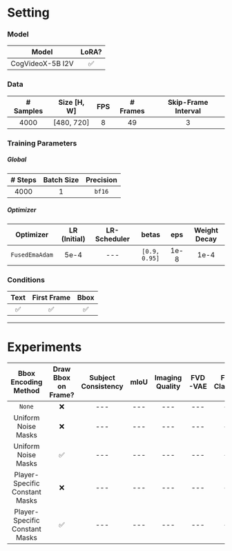 # **Setting**

### Model

| Model | LoRA? |
| :---: | :---: |
| CogVideoX-5B I2V | ✅ |

### Data

| # Samples | Size [H, W] | FPS | # Frames | Skip-Frame Interval | 
| :---: | :---: | :---: | :---: | :---: |
| 4000 | [480, 720] | 8 | 49 | 3 |

### Training Parameters

##### Global

| # Steps | Batch Size |  Precision |
| :---: | :---: | :---: |
| 4000 | 1 | `bf16` |

##### Optimizer

| Optimizer | LR (Initial) | LR-Scheduler | betas | eps | Weight Decay |
| :---: | :---: | :---: | :---: | :---: | :---: |
| `FusedEmaAdam` | 5e-4 | --- | `[0.9, 0.95]` | 1e-8 | 1e-4 |

### Conditions

| Text | First Frame | Bbox |
| :---: | :---: | :---: |
| ✅ | ✅ | ✅ |

---

# **Experiments**

| Bbox Encoding Method | Draw Bbox on Frame?| Subject Consistency | mIoU | Imaging Quality | FVD-VAE | FVD-Classifier |
| :---: | :---: | :---: | :---: | :---: | :---: | :---: | 
| `None` | ❌ | --- | --- | --- | --- | --- |
| Uniform Noise Masks | ❌| --- | --- | --- | --- |  --- |
| Uniform Noise Masks | ✅  | --- | --- | --- | --- |  --- |
| Player-Specific Constant Masks | ❌ | --- | --- | --- | --- |  --- |
| Player-Specific Constant Masks | ✅ | --- | --- | --- | --- |  --- |
